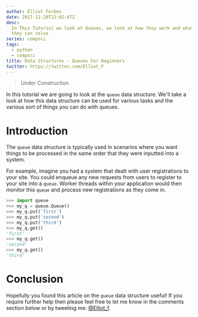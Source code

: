 ```yaml
---
author: Elliot Forbes
date: 2017-12-20T22:02:47Z
desc:
  In This Tutorial we look at Queues, we look at how they work and what problems
  they can solve
series: compsci
tags:
  - python
  - compsci
title: Data Structures - Queues For Beginners
twitter: https://twitter.com/Elliot_F
---
```


> Under Construction

In this tutorial we are going to look at the `queue` data structure. We'll take
a look at how this data structure can be used for various tasks and the various
sort of things you can do with queues.

# Introduction

The `queue` data structure is typically used in scenarios where you want things
to be processed in the same order that they were inputted into a system.

For example, imagine you had a system that dealt with user registrations to your
site. You could enqueue any new requests from users to register to your site
into a `queue`. Worker threads within your application would then monitor this
`queue` and process new registrations as they come in.

```py
>>> import queue
>>> my_q = queue.Queue()
>>> my_q.put('first')
>>> my_q.put('second')
>>> my_q.put('third')
>>> my_q.get()
'first'
>>> my_q.get()
'second'
>>> my_q.get()
'third'
```

# Conclusion

Hopefully you found this article on the `queue` data structure useful! If you
require further help then please feel free to let me know in the comments
section below or by tweeting me: [@Elliot_f](https://twitter.com/elliot_f).
